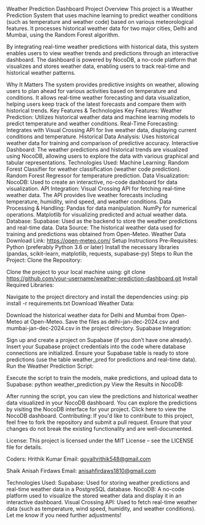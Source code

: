Weather Prediction Dashboard
Project Overview
This project is a Weather Prediction System that uses machine learning to predict weather conditions (such as temperature and weather code) based on various meteorological features. It processes historical weather data for two major cities, Delhi and Mumbai, using the Random Forest algorithm.

By integrating real-time weather predictions with historical data, this system enables users to view weather trends and predictions through an interactive dashboard. The dashboard is powered by NocoDB, a no-code platform that visualizes and stores weather data, enabling users to track real-time and historical weather patterns.

Why It Matters
The system provides predictive insights on weather, allowing users to plan ahead for various activities based on temperature and conditions.
It allows real-time weather forecasting and data visualization, helping users keep track of the latest forecasts and compare them with historical trends.
Key Features & Technologies
Key Features:
Weather Prediction: Utilizes historical weather data and machine learning models to predict temperature and weather conditions.
Real-Time Forecasting: Integrates with Visual Crossing API for live weather data, displaying current conditions and temperature.
Historical Data Analysis: Uses historical weather data for training and comparison of predictive accuracy.
Interactive Dashboard: The weather predictions and historical trends are visualized using NocoDB, allowing users to explore the data with various graphical and tabular representations.
Technologies Used:
Machine Learning:
Random Forest Classifier for weather classification (weather code prediction).
Random Forest Regressor for temperature prediction.
Data Visualization:
NocoDB: Used to create an interactive, no-code dashboard for data visualization.
API Integration:
Visual Crossing API for fetching real-time weather data. The API provides live weather forecasts including temperature, humidity, wind speed, and weather conditions.
Data Processing & Handling:
Pandas for data manipulation.
NumPy for numerical operations.
Matplotlib for visualizing predicted and actual weather data.
Database:
Supabase: Used as the backend to store the weather predictions and real-time data.
Data Source:
The historical weather data used for training and predictions was obtained from Open-Meteo.
Weather Data Download Link: https://open-meteo.com/
Setup Instructions
Pre-Requisites:
Python (preferably Python 3.6 or later)
Install the necessary libraries (pandas, scikit-learn, matplotlib, requests, supabase-py)
Steps to Run the Project:
Clone the Repository:

Clone the project to your local machine using:
git clone https://github.com/your-username/weather-prediction-dashboard.git
Install Required Libraries:

Navigate to the project directory and install the dependencies using:
pip install -r requirements.txt
Download Weather Data:

Download the historical weather data for Delhi and Mumbai from Open-Meteo at Open-Meteo.
Save the files as delhi-jan-dec-2024.csv and mumbai-jan-dec-2024.csv in the project directory.
Supabase Integration:

Sign up and create a project on Supabase (if you don’t have one already).
Insert your Supabase project credentials into the code where database connections are initialized.
Ensure your Supabase table is ready to store predictions (use the table weather_pred for predictions and real-time data).
Run the Weather Prediction Script:

Execute the script to train the models, make predictions, and upload data to Supabase:
python weather_prediction.py
View the Results in NocoDB:

After running the script, you can view the predictions and historical weather data visualized in your NocoDB dashboard.
You can explore the predictions by visiting the NocoDB interface for your project. Click here to view the NocoDB dashboard.
Contributing:
If you'd like to contribute to this project, feel free to fork the repository and submit a pull request. Ensure that your changes do not break the existing functionality and are well-documented.

License:
This project is licensed under the MIT License – see the LICENSE file for details.

Coders:
Hrithik Kumar
Email: goyalhrithik548@gmail.com

Shaik Anisah Firdaws
Email: anisahfirdaws1810@gmail.com

Technologies Used:
Supabase: Used for storing weather predictions and real-time weather data in a PostgreSQL database.
NocoDB: A no-code platform used to visualize the stored weather data and display it in an interactive dashboard.
Visual Crossing API: Used to fetch real-time weather data (such as temperature, wind speed, humidity, and weather conditions).
Let me know if you need further adjustments!
